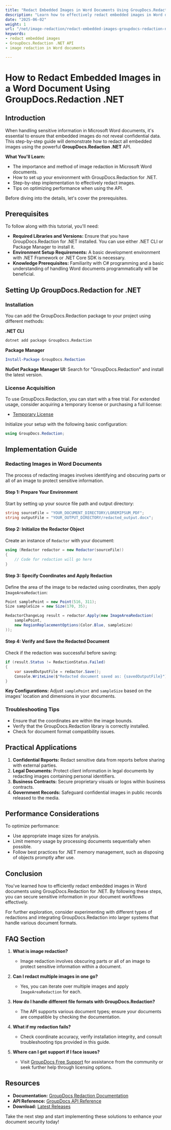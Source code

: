 ```yaml
---
title: "Redact Embedded Images in Word Documents Using GroupDocs.Redaction .NET API"
description: "Learn how to effectively redact embedded images in Word documents using the GroupDocs.Redaction .NET API, ensuring your sensitive data remains protected."
date: "2025-06-02"
weight: 1
url: "/net/image-redaction/redact-embedded-images-groupdocs-redaction-net/"
keywords:
- redact embedded images
- GroupDocs.Redaction .NET API
- image redaction in Word documents

---
```



# How to Redact Embedded Images in a Word Document Using GroupDocs.Redaction .NET

## Introduction

When handling sensitive information in Microsoft Word documents, it's essential to ensure that embedded images do not reveal confidential data. This step-by-step guide will demonstrate how to redact all embedded images using the powerful **GroupDocs.Redaction .NET** API.

**What You'll Learn:**
- The importance and method of image redaction in Microsoft Word documents.
- How to set up your environment with GroupDocs.Redaction for .NET.
- Step-by-step implementation to effectively redact images.
- Tips on optimizing performance when using the API.

Before diving into the details, let's cover the prerequisites.

## Prerequisites

To follow along with this tutorial, you'll need:
- **Required Libraries and Versions:** Ensure that you have GroupDocs.Redaction for .NET installed. You can use either .NET CLI or Package Manager to install it.
- **Environment Setup Requirements:** A basic development environment with .NET Framework or .NET Core SDK is necessary.
- **Knowledge Prerequisites:** Familiarity with C# programming and a basic understanding of handling Word documents programmatically will be beneficial.

## Setting Up GroupDocs.Redaction for .NET

### Installation

You can add the GroupDocs.Redaction package to your project using different methods:

**.NET CLI**
```bash
dotnet add package GroupDocs.Redaction
```

**Package Manager**
```powershell
Install-Package GroupDocs.Redaction
```

**NuGet Package Manager UI:**
Search for "GroupDocs.Redaction" and install the latest version.

### License Acquisition

To use GroupDocs.Redaction, you can start with a free trial. For extended usage, consider acquiring a temporary license or purchasing a full license:
- [Temporary License](https://purchase.groupdocs.com/temporary-license/)
  
Initialize your setup with the following basic configuration:

```csharp
using GroupDocs.Redaction;
```

## Implementation Guide

### Redacting Images in Word Documents

The process of redacting images involves identifying and obscuring parts or all of an image to protect sensitive information.

#### Step 1: Prepare Your Environment

Start by setting up your source file path and output directory:

```csharp
string sourceFile = "YOUR_DOCUMENT_DIRECTORY/LOREMIPSUM_PDF";
string outputFile = "YOUR_OUTPUT_DIRECTORY/redacted_output.docx";
```

#### Step 2: Initialize the Redactor Object

Create an instance of `Redactor` with your document:

```csharp
using (Redactor redactor = new Redactor(sourceFile))
{
    // Code for redaction will go here
}
```

#### Step 3: Specify Coordinates and Apply Redaction

Define the area of the image to be redacted using coordinates, then apply `ImageAreaRedaction`:

```csharp
Point samplePoint = new Point(516, 311);
Size sampleSize = new Size(170, 35);

RedactorChangeLog result = redactor.Apply(new ImageAreaRedaction(
    samplePoint,
    new RegionReplacementOptions(Color.Blue, sampleSize)
));
```

#### Step 4: Verify and Save the Redacted Document

Check if the redaction was successful before saving:

```csharp
if (result.Status != RedactionStatus.Failed)
{
    var savedOutputFile = redactor.Save();
    Console.WriteLine($"Redacted document saved as: {savedOutputFile}");
}
```

**Key Configurations:** Adjust `samplePoint` and `sampleSize` based on the images' location and dimensions in your documents.

### Troubleshooting Tips

- Ensure that the coordinates are within the image bounds.
- Verify that the GroupDocs.Redaction library is correctly installed.
- Check for document format compatibility issues.

## Practical Applications

1. **Confidential Reports:** Redact sensitive data from reports before sharing with external parties.
2. **Legal Documents:** Protect client information in legal documents by redacting images containing personal identifiers.
3. **Business Contracts:** Secure proprietary visuals or logos within business contracts.
4. **Government Records:** Safeguard confidential images in public records released to the media.

## Performance Considerations

To optimize performance:
- Use appropriate image sizes for analysis.
- Limit memory usage by processing documents sequentially when possible.
- Follow best practices for .NET memory management, such as disposing of objects promptly after use.

## Conclusion

You've learned how to efficiently redact embedded images in Word documents using GroupDocs.Redaction for .NET. By following these steps, you can secure sensitive information in your document workflows effectively.

For further exploration, consider experimenting with different types of redactions and integrating GroupDocs.Redaction into larger systems that handle various document formats.

## FAQ Section

1. **What is image redaction?**
   - Image redaction involves obscuring parts or all of an image to protect sensitive information within a document.
   
2. **Can I redact multiple images in one go?**
   - Yes, you can iterate over multiple images and apply `ImageAreaRedaction` for each.
3. **How do I handle different file formats with GroupDocs.Redaction?**
   - The API supports various document types; ensure your documents are compatible by checking the documentation.
4. **What if my redaction fails?**
   - Check coordinate accuracy, verify installation integrity, and consult troubleshooting tips provided in this guide.
5. **Where can I get support if I face issues?**
   - Visit [GroupDocs Free Support](https://forum.groupdocs.com/c/redaction/10) for assistance from the community or seek further help through licensing options.

## Resources

- **Documentation:** [GroupDocs Redaction Documentation](https://docs.groupdocs.com/redaction/net/)
- **API Reference:** [GroupDocs API Reference](https://reference.groupdocs.com/redaction/net)
- **Download:** [Latest Releases](https://releases.groupdocs.com/redaction/net/) 

Take the next step and start implementing these solutions to enhance your document security today!

